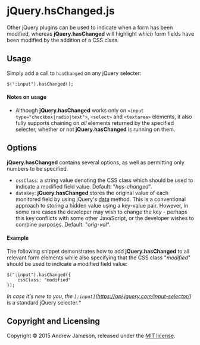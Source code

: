 # jQuery.hsChanged.js
Other jQuery plugins can be used to indicate when a form has been modified, whereas **jQuery.hasChanged** will highlight *which* form fields have been modified by the addition of a CSS class.

## Usage
Simply add a call to `hasChanged` on any jQuery selecter:

```
$(":input").hasChanged();
```

#### Notes on usage
* Although **jQuery.hasChanged** works only on `<input type="checkbox|radio|text">`, `<select>` and `<textarea>` elements, it also fully supports chaining on *all* elements returned by the specified selecter, whether or not **jQuery.hasChanged** is running on them.

## Options
**jQuery.hasChanged** contains several options, as well as permitting only numbers to be specified.
* `cssClass`: a string value denoting the CSS class which should be used to indicate a modified field value. Default: "*has-changed*".
* `dataKey`: **jQuery.hasChanged** stores the original value of each monitored field by using jQuery's [data](https://api.jquery.com/jquery.data/) method. This is a conventional approach to storing a hidden value using a key-value pair. However, in some rare cases the developer may wish to change the key - perhaps this key conflicts with some other JavaScript, or the developer wishes to combine purposes. Default: "*orig-val*".

#### Example
The following snippet demonstrates how to add **jQuery.hasChanged** to all relevant form elements while also specifying that the CSS class "*modified*" should be used to indicate a modified field value:

```
$(":input").hasChanged({
	cssClass: "modified"
});
```

*In case it's new to you, the `[:input]`(https://api.jquery.com/input-selector/)* is a standard jQuery selecter.*

## Copyright and Licensing
Copyright © 2015 Andrew Jameson, released under the [MIT license](https://raw.githubusercontent.com/awj100/jQuery.hasChanged.js/master/LICENSE).
